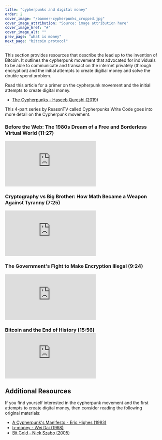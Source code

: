 ```yaml
---
title: "cypherpunks and digital money"
order: 2
cover_image: "/banner-cypherpunks_cropped.jpg"
cover_image_attribution: "Source: image attribution here"
cover_image_href: "#"
cover_image_alt: ""
prev_page: "what is money"
next_page: "bitcoin protocol"
---
```


This section provides resources that describe the lead up to the invention of Bitcoin. It outlines the cypherpunk movement that advocated for individuals to be able to communicate and transact on the internet privately (through encryption) and the initial attempts to create digitial money and solve the double spend problem.

Read this article for a primer on the cypherpunk movement and the initial attempts to create digital money.

- <a href="https://nakamoto.com/the-cypherpunks/" target="_blank" rel="noreferrer">The Cypherpunks - Haseeb Qureshi (2019)</a>

This 4-part series by ReasonTV called Cypherpunks Write Code goes into more detail on the Cypherpunk movement.

<div class="youtube-container-small">
<div>
<h3>Before the Web: The 1980s Dream of a Free and Borderless Virtual World (11:27)</h3>
<div class="youtube-container">
<iframe class="responsive-iframe" src="https://www.youtube.com/embed/YWh6Yzr12iQ" title="YouTube video player" frameBorder="0" allow="accelerometer; autoplay; clipboard-write; encrypted-media; gyroscope; picture-in-picture" allowFullScreen></iframe>
</div>
</div>

<div>
<h3>Cryptography vs Big Brother: How Math Became a Weapon Against Tyranny (7:25)</h3>
<div class="youtube-container">
<iframe class="responsive-iframe" src="https://www.youtube.com/embed/n4qonsvSgAg" title="YouTube video player" frameBorder="0" allow="accelerometer; autoplay; clipboard-write; encrypted-media; gyroscope; picture-in-picture" allowFullScreen></iframe>
</div>
</div>

<div>
<h3>The Government's Fight to Make Encryption Illegal (9:24)</h3>
<div class="youtube-container">
<iframe class="responsive-iframe" src="https://www.youtube.com/embed/lv8OFSWZkGs" title="YouTube video player" frameBorder="0" allow="accelerometer; autoplay; clipboard-write; encrypted-media; gyroscope; picture-in-picture" allowFullScreen></iframe>
</div>
</div>

<div>
<h3>Bitcoin and the End of History (15:56)</>
<div class="youtube-container">
<iframe class="responsive-iframe" src="https://www.youtube.com/embed/HDKQulqVCQg" title="YouTube video player" frameBorder="0" allow="accelerometer; autoplay; clipboard-write; encrypted-media; gyroscope; picture-in-picture" allowFullScreen></iframe>
</div>
</div>
</div>

## Additional Resources

If you find yourself interested in the cypherpunk movement and the first attempts to create digital money, then consider reading the following original materials:

- <a href="https://nakamotoinstitute.org/cypherpunk-manifesto/" target="_blank" rel="noreferrer">A Cypherpunk's Manifesto - Eric Highes (1993)</a>
- <a href="https://nakamotoinstitute.org/b-money/" target="_blank" rel="noreferrer">b-money - Wei Dai (1998)</a>
- <a href="https://nakamotoinstitute.org/bit-gold/" target="_blank" rel="noreferrer">Bit Gold - Nick Szabo (2005)</a>

